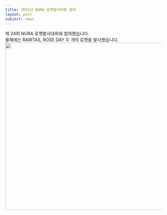 ```yaml
---
title: 2015년 NURA 로켓발사대회 참여
layout: post
subject: news
---
```

제 24회 NURA 로켓발사대회에 참여했습니다.<br/>
올해에는 RARITAS, ROSE DAY 두 개의 로켓을 발사했습니다.
<br/>
<img src="https://github.com/hsb6350/hanaro.github.io/blob/master/assets/acts/2015NURA1.jpg?raw=true" width="720" height="540"/>
